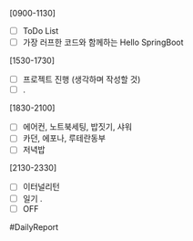 [0900-1130]
- [ ] ToDo List 
- [ ] 가장 러프한 코드와 함께하는 Hello SpringBoot

[1530-1730]
- [ ] 프로젝트 진행 (생각하며 작성할 것)
- [ ] .

[1830-2100]
- [ ] 에어컨, 노트북세팅, 밥짓기, 샤워
- [ ] 카던, 에포나, 루테란동부
- [ ] 저녁밥 

[2130-2330]
- [ ] 이터널리턴 
- [ ] 일기
	.
- [ ] OFF

#DailyReport 